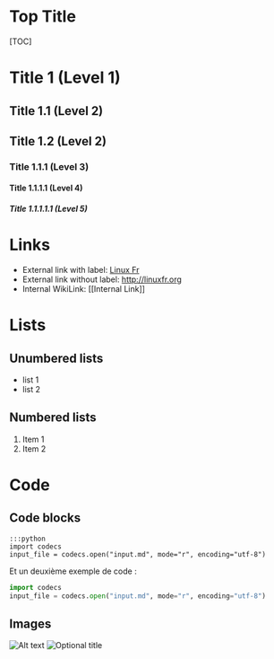 # Top Title

[TOC]

# Title 1 (Level 1)

## Title 1.1 (Level 2)

## Title 1.2 (Level 2)

### Title 1.1.1 (Level 3)

#### Title 1.1.1.1 (Level 4)

##### Title 1.1.1.1.1 (Level 5)

# Links
 
* External link with label: [Linux Fr](http://linuxfr.org)
* External link without label: http://linuxfr.org
* Internal WikiLink: [[Internal Link]]

# Lists

## Unumbered lists

* list 1
* list 2

## Numbered lists

1. Item 1
1. Item 2

# Code

## Code blocks

    :::python
    import codecs
    input_file = codecs.open("input.md", mode="r", encoding="utf-8")

Et un deuxième exemple de code :

```python
import codecs
input_file = codecs.open("input.md", mode="r", encoding="utf-8")
```

[monId]: http://www.linuxfr.org


## Images

![Alt text](xkcd-1053.png "Optional title")
![](xkcd-1053.png "Optional title")